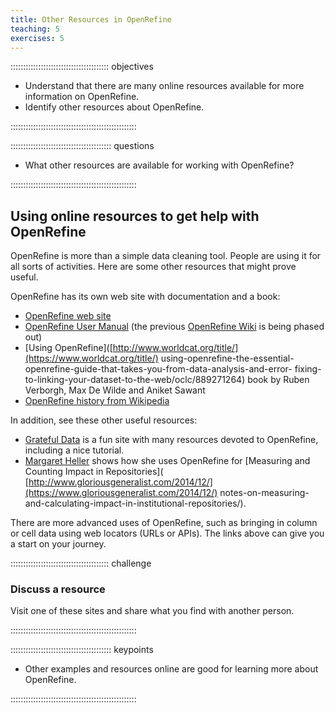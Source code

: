 ```yaml
---
title: Other Resources in OpenRefine
teaching: 5
exercises: 5
---
```


::::::::::::::::::::::::::::::::::::::: objectives

- Understand that there are many online resources available for more information on OpenRefine.
- Identify other resources about OpenRefine.

::::::::::::::::::::::::::::::::::::::::::::::::::

:::::::::::::::::::::::::::::::::::::::: questions

- What other resources are available for working with OpenRefine?

::::::::::::::::::::::::::::::::::::::::::::::::::

## Using online resources to get help with OpenRefine

OpenRefine is more than a simple data cleaning tool. People are using it for
all sorts of activities. Here are some other resources that might prove useful.

OpenRefine has its own web site with documentation and a book:

- [OpenRefine web site](https://openrefine.org/)
- [OpenRefine User Manual](https://docs.openrefine.org/) (the previous
  [OpenRefine Wiki](https://github.com/OpenRefine/OpenRefine/wiki) is being phased out)
- [Using OpenRefine]([http://www.worldcat.org/title/](https://www.worldcat.org/title/)
  using-openrefine-the-essential-openrefine-guide-that-takes-you-from-data-analysis-and-error-
  fixing-to-linking-your-dataset-to-the-web/oclc/889271264)
  book by Ruben Verborgh, Max De Wilde and Aniket Sawant
- [OpenRefine history from Wikipedia](https://en.wikipedia.org/wiki/OpenRefine)

In addition, see these other useful resources:

- [Grateful Data](https://github.com/scottythered/gratefuldata/wiki) is a fun
  site with many resources devoted to OpenRefine, including a nice tutorial.
- [Margaret Heller](https://www.gloriousgeneralist.com/) shows how she uses
  OpenRefine for [Measuring and Counting Impact in Repositories](
  [http://www.gloriousgeneralist.com/2014/12/](https://www.gloriousgeneralist.com/2014/12/)
  notes-on-measuring-and-calculating-impact-in-institutional-repositories/).

There are more advanced uses of OpenRefine, such as bringing in column or cell
data using web locators (URLs or APIs). The links above can give you a start on
your journey.

:::::::::::::::::::::::::::::::::::::::  challenge

### Discuss a resource

Visit one of these sites and share what you find with another person.

::::::::::::::::::::::::::::::::::::::::::::::::::


:::::::::::::::::::::::::::::::::::::::: keypoints

- Other examples and resources online are good for learning more about OpenRefine.

::::::::::::::::::::::::::::::::::::::::::::::::::


